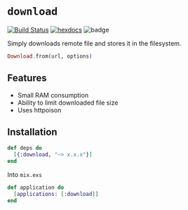 # `download`

[![Build Status](https://travis-ci.org/asiniy/download.svg?branch=master)](https://travis-ci.org/asiniy/download)
[![hexdocs](https://img.shields.io/badge/hex-docs-brightgreen.svg)](https://hexdocs.pm/download/Download.html#from/2)
![badge](https://img.shields.io/hexpm/v/download.svg)

Simply downloads remote file and stores it in the filesystem.

``` elixir
Download.from(url, options)
```

## Features

* Small RAM consumption
* Ability to limit downloaded file size
* Uses httpoison

## Installation

```elixir
def deps do
  [{:download, "~> x.x.x"}]
end
```

Into `mix.exs`

``` elixir
def application do
  [applications: [:download]]
end
```

